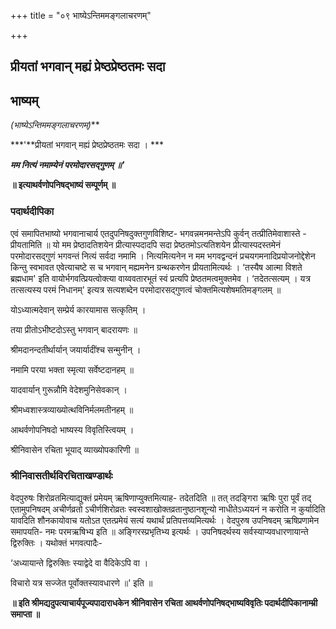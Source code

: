 +++
title = "०९ भाष्येऽन्तिममङ्गलाचरणम्"

+++


## प्रीयतां भगवान् मह्यं प्रेष्ठप्रेष्ठतमः सदा

## **भाष्यम्**

*(भाष्येऽन्तिममङ्गलाचरणम्)***

***'**प्रीयतां भगवान् मह्यं प्रेष्ठप्रेष्ठतमः सदा । ***

***मम नित्यं नमाम्येनं परमोदारसद्गुणम् ॥'***

**॥ इत्याथर्वणोपनिषद्भाष्यं सम्पूर्णम् ॥**

### **पदार्थदीपिका**

एवं समापितभाष्यो भगवानाचार्य एतदुपनिषदुक्तगुणविशिष्ट- भगवन्नमनमन्तेऽपि कुर्वन् तत्प्रीतिमेवाशास्ते - प्रीयतामिति ॥ यो मम प्रेष्ठादतिशयेन प्रीत्यास्पदादपि सदा प्रेष्ठतमोऽत्यतिशयेन प्रीत्यास्पदस्तमेनं परमोदारसद्गुणं भगवन्तं नित्यं सर्वदा नमामि । नित्यमित्यनेन न मम भगवद्वन्दनं प्रचयगमनादिप्रयोजनोद्देशेन किन्तु स्वभावत एवेत्याचष्टे स च भगवान् मह्यमनेन ग्रन्थकरणेन प्रीयतामित्यर्थः । ‘तस्यैष आत्मा विशते ब्रह्मधाम' इति वायोर्भगवत्प्रियत्वोक्त्या वाय्ववतारभूतं स्वं प्रत्यपि प्रेष्ठतमत्वमुक्तमेव । ‘तदेतत्सत्यम् । यत्र तत्सत्यस्य परमं निधानम्' इत्यत्र सत्यशब्देन परमोदारसद्गुणत्वं चोक्तमित्यशेषमतिमङ्गलम् ॥

योऽध्यात्मदेवान् सम्प्रेर्य कारयामास सत्कृतिम् ।

तया प्रीतोऽभीष्टदोऽस्तु भगवान् बादरायणः ॥

श्रीमदानन्दतीर्थार्यान् जयार्यादींश्च सन्मुनीन् ।

नमामि परया भक्ता स्मृत्या सर्वेष्टदानहम् ॥

यादवार्यान् गुरून्नौमि वेदेशमुनिसेवकान् ।

श्रीमध्वशास्त्रव्याख्योत्थविनिर्मलमतीनहम् ॥

आथर्वणोपनिषदो भाष्यस्य विवृतिस्त्वियम् ।

श्रीनिवासेन रचिता भूयाद् व्याख्योपकारिणी ॥

### **श्रीनिवासतीर्थविरचिताखण्डार्थः**

वेदपुरुषः शिरोव्रतमित्याद्युक्तं प्रमेयम् ऋषिणाप्युक्तमित्याह- तदेतदिति ॥ तत् तदङ्गिरा ऋषिः पुरा पूर्वं तद् एतामुपनिषदम् अचीर्णव्रतो ऽचीर्णशिरोव्रतः स्वस्वशाखोक्तव्रतानुष्ठानशून्यो नाधीतेऽध्ययनं न करोति न कुर्यादिति यावदिति शौनकायोवाच यतोऽत एतत्प्रमेयं सत्यं यथार्थं प्रतिपत्तव्यमित्यर्थः । वेदपुरुष उपनिषदम् ऋषिप्रणामेन समापयति- नमः परमऋषिभ्य इति ॥ अङ्गिरस्प्रभृतिभ्य इत्यर्थः । उपनिषदर्थस्य सर्वस्याप्यवधारणायान्ते द्विरुक्तिः । यथोक्तं भगवत्पादैः-

‘अध्यायान्ते द्विरुक्तिः स्याद्वेदे वा वैदिकेऽपि वा ।

विचारो यत्र सज्जेत पूर्वोक्तस्यावधारणे ॥' इति ॥

**॥ इति श्रीमद्यदुपत्याचार्यपूज्यपादाराधकेन श्रीनिवासेन रचिता आथर्वणोपनिषद्भाष्यविवृतिः पदार्थदीपिकानाम्म्री समाप्ता ॥**

